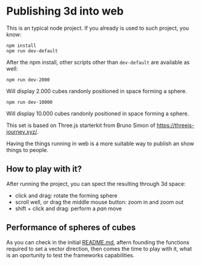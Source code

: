# Publishing 3d into web

This is an typical node project. If you already is used to such project, you know:

```
npm install
npm run dev-default
```

After the npm install, other scripts other than `dev-default` are available as well:

```
npm run dev-2000
```
Will display 2.000 cubes randonly positioned in space forming a sphere.

```
npm run dev-10000
```
Will display 10.000 cubes randonly positioned in space forming a sphere.

This set is based on Three.js starterkit from Bruno Simon of https://threejs-journey.xyz/.

Having the things running in web is a more suitable way to publish an show things to people.

## How to play with it?

After running the project, you can spect the resulting through 3d space:

* click and drag: rotate the forming sphere
* scroll well, or drag the middle mouse button: zoom in and zoom out
* shift + click and drag: perform a *pan* move

## Performance of spheres of cubes

As you can check in the initial [README.md](../../README.md), aftern founding the functions required to set a vector direction, then comes the time to play with it, what is an oportunity to test the frameworks capabilities.

